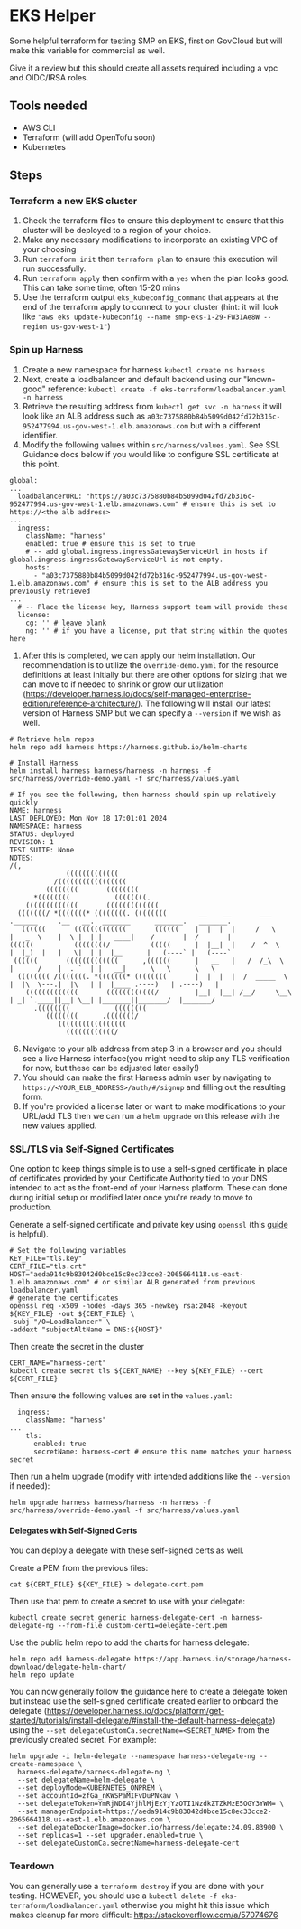 # EKS Helper

Some helpful terraform for testing SMP on EKS, first on GovCloud but will make this variable for commercial as well.

Give it a review but this should create all assets required including a vpc and OIDC/IRSA roles.

## Tools needed
- AWS CLI
- Terraform (will add OpenTofu soon)
- Kubernetes

## Steps

### Terraform a new EKS cluster
1. Check the terraform files to ensure this deployment to ensure that this cluster will be deployed to a region of your choice.
2. Make any necessary modifications to incorporate an existing VPC of your choosing
3. Run `terraform init` then `terraform plan` to ensure this execution will run successfully.
4. Run `terraform apply` then confirm with a `yes` when the plan looks good. This can take some time, often 15-20 mins
5. Use the terraform output `eks_kubeconfig_command` that appears at the end of the terraform apply to connect to your cluster (hint: it will look like `"aws eks update-kubeconfig --name smp-eks-1-29-FW31Ae8W --region us-gov-west-1"`)

### Spin up Harness
1. Create a new namespace for harness `kubectl create ns harness`
2. Next, create a loadbalancer and default backend using our "known-good" reference: `kubectl create -f eks-terraform/loadbalancer.yaml -n harness`
3. Retrieve the resulting address from `kubectl get svc -n harness` it will look like an ALB address such as `a03c7375880b84b5099d042fd72b316c-952477994.us-gov-west-1.elb.amazonaws.com` but with a different identifier. 
4. Modify the following values within `src/harness/values.yaml`. See SSL Guidance docs below if you would like to configure SSL certificate at this point.
```
global:
...
  loadbalancerURL: "https://a03c7375880b84b5099d042fd72b316c-952477994.us-gov-west-1.elb.amazonaws.com" # ensure this is set to https://<the alb address>
...  
  ingress:
    className: "harness"
    enabled: true # ensure this is set to true
    # -- add global.ingress.ingressGatewayServiceUrl in hosts if global.ingress.ingressGatewayServiceUrl is not empty.
    hosts:
      - "a03c7375880b84b5099d042fd72b316c-952477994.us-gov-west-1.elb.amazonaws.com" # ensure this is set to the ALB address you previously retrieved
...
  # -- Place the license key, Harness support team will provide these
  license:
    cg: '' # leave blank
    ng: '' # if you have a license, put that string within the quotes here
```
1. After this is completed, we can apply our helm installation. Our recommendation is to utilize the `override-demo.yaml` for the resource definitions at least initially but there are other options for sizing that we can move to if needed to shrink or grow our utilization (https://developer.harness.io/docs/self-managed-enterprise-edition/reference-architecture/). The following will install our latest version of Harness SMP but we can specify a `--version` if we wish as well.
```
# Retrieve helm repos
helm repo add harness https://harness.github.io/helm-charts

# Install Harness
helm install harness harness/harness -n harness -f src/harness/override-demo.yaml -f src/harness/values.yaml

# If you see the following, then harness should spin up relatively quickly
NAME: harness
LAST DEPLOYED: Mon Nov 18 17:01:01 2024
NAMESPACE: harness
STATUS: deployed
REVISION: 1
TEST SUITE: None
NOTES:
/(,
              (((((((((((((
           /(((((((((((((((((
         ((((((((       ((((((((
      *((((((((           ((((((((.
    (((((((((((((       (((((((((((((
  (((((((/ *(((((((* ((((((((. ((((((((        __    __       ___      .______     .__   __.  _______      _______.   _______.
   ((((((       (((((((((((((       ((((((    |  |  |  |     /   \     |   _  \    |  \ |  | |   ____|    /       |  /       |
((((((          ((((((((/          (((((      |  |__|  |    /  ^  \    |  |_)  |   |   \|  | |  |__      |   (----` |   (----`
 ((((((       (((((((((((((      ,((((((      |   __   |   /  /_\  \   |      /    |  . `  | |   __|      \   \      \   \
  (((((((( /(((((((. *(((((((* ((((((((       |  |  |  |  /  _____  \  |  |\  \---.|  |\   | |  |____ .----)   | .----)   |
    (((((((((((((       ((((((((((((/         |__|  |__| /__/     \__\ | _| `.____||__| \__| |_______||_______/  |_______/
      .((((((((           ((((((((
         ((((((((      .(((((((/
            (((((((((((((((((
              ((((((((((((/
```
6. Navigate to your alb address from step 3 in a browser and you should see a live Harness interface(you might need to skip any TLS verification for now, but these can be adjusted later easily!) 
7. You should can make the first Harness admin user by navigating to `https://<YOUR_ELB_ADDRESS>/auth/#/signup` and filling out the resulting form.
8. If you're provided a license later or want to make modifications to your URL/add TLS then we can run a `helm upgrade` on this release with the new values applied.


### SSL/TLS via Self-Signed Certificates
One option to keep things simple is to use a self-signed certificate in place of certificates provided by your Certificate Authority tied to your DNS intended to act as the front-end of your Harness platform. These can done during initial setup or modified later once you're ready to move to production.

Generate a self-signed certificate and private key using `openssl` (this [guide](https://kubernetes.github.io/ingress-nginx/user-guide/tls/) is helpful).
```
# Set the following variables
KEY_FILE="tls.key" 
CERT_FILE="tls.crt"
HOST="aeda914c9b83042d0bce15c8ec33cce2-2065664118.us-east-1.elb.amazonaws.com" # or similar ALB generated from previous loadbalancer.yaml
# generate the certificates
openssl req -x509 -nodes -days 365 -newkey rsa:2048 -keyout ${KEY_FILE} -out ${CERT_FILE} \
-subj "/O=LoadBalancer" \
-addext "subjectAltName = DNS:${HOST}"
```

Then create the secret in the cluster
```
CERT_NAME="harness-cert"
kubectl create secret tls ${CERT_NAME} --key ${KEY_FILE} --cert ${CERT_FILE}
```

Then ensure the following values are set in the `values.yaml`:
```
  ingress:
    className: "harness"
...
    tls:
      enabled: true
      secretName: harness-cert # ensure this name matches your harness secret
```

Then run a helm upgrade (modify with intended additions like the `--version` if needed):
```
helm upgrade harness harness/harness -n harness -f src/harness/override-demo.yaml -f src/harness/values.yaml
```

#### Delegates with Self-Signed Certs
You can deploy a delegate with these self-signed certs as well.

Create a PEM from the previous files:
```
cat ${CERT_FILE} ${KEY_FILE} > delegate-cert.pem
```

Then use that pem to create a secret to use with your delegate:
```
kubectl create secret generic harness-delegate-cert -n harness-delegate-ng --from-file custom-cert1=delegate-cert.pem
```

Use the public helm repo to add the charts for harness delegate:
```
helm repo add harness-delegate https://app.harness.io/storage/harness-download/delegate-helm-chart/
helm repo update
```

You can now generally follow the guidance here to create a delegate token but instead use the self-signed certificate created earlier to onboard the delegate (https://developer.harness.io/docs/platform/get-started/tutorials/install-delegate/#install-the-default-harness-delegate) using the `--set delegateCustomCa.secretName=<SECRET_NAME>` from the previously created secret. For example:
```
helm upgrade -i helm-delegate --namespace harness-delegate-ng --create-namespace \
  harness-delegate/harness-delegate-ng \
  --set delegateName=helm-delegate \
  --set deployMode=KUBERNETES_ONPREM \
  --set accountId=zfGa_nKWSPaMIFvDuPNkaw \
  --set delegateToken=YmRjNDI4YjhlMjEzYjYzOTI1NzdkZTZkMzE5OGY3YWM= \
  --set managerEndpoint=https://aeda914c9b83042d0bce15c8ec33cce2-2065664118.us-east-1.elb.amazonaws.com \
  --set delegateDockerImage=docker.io/harness/delegate:24.09.83900 \
  --set replicas=1 --set upgrader.enabled=true \
  --set delegateCustomCa.secretName=harness-delegate-cert
```
### Teardown
You can generally use a `terraform destroy` if you are done with your testing. HOWEVER, you should use a `kubectl delete -f eks-terraform/loadbalancer.yaml` otherwise you might hit this issue which makes cleanup far more difficult: https://stackoverflow.com/a/57074676
